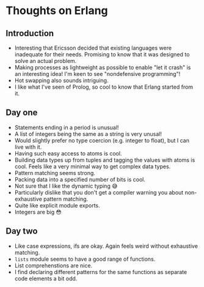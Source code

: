 # Thoughts on Erlang

## Introduction

- Interesting that Ericsson decided that existing languages were inadequate for their needs. Promising to know that it was designed to solve an actual problem.
- Making processes as lightweight as possible to enable "let it crash" is an interesting idea! I'm keen to see "nondefensive programming"!
- Hot swapping also sounds intriguing.
- I like what I've seen of Prolog, so cool to know that Erlang started from it.

## Day one

- Statements ending in a period is unusual!
- A list of integers being the same as a string is very unusal!
- Would slightly prefer no type coercion (e.g. integer to float), but I can live with it.
- Having such easy access to atoms is cool.
- Building data types up from tuples and tagging the values with atoms is cool. Feels like a very minimal way to get complex data types.
- Pattern matching seems strong.
- Packing data into a specified number of bits is cool.
- Not sure that I like the dynamic typing 😅
- Particularly dislike that you don't get a compiler warning you about non-exhaustive pattern matching.
- Quite like explicit module exports.
- Integers are big 😳

## Day two

- Like case expressions, ifs are okay. Again feels weird without exhaustive matching.
- `lists` module seems to have a good range of functions.
- List comprehenstions are nice.
- I find declaring different patterns for the same functions as separate code elements a bit odd.
